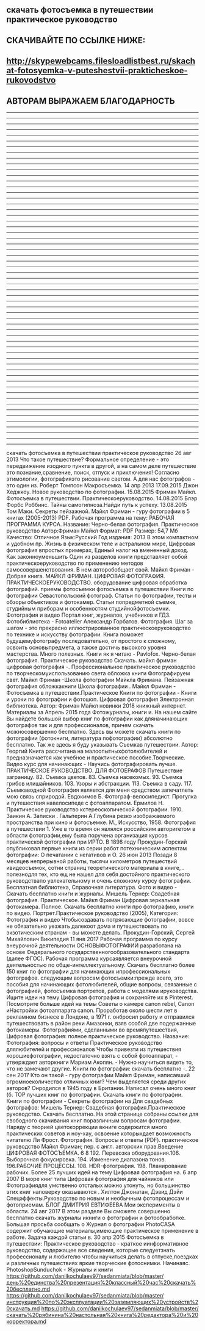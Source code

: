 скачать фотосъемка в путешествии практическое руководство
--------------------------------------------------
СКАЧИВАЙТЕ ПО ССЫЛКЕ НИЖЕ:
--------------------------------------------------
http://skypewebcams.filesloadlistbest.ru/skachat-fotosyemka-v-puteshestvii-prakticheskoe-rukovodstvo
--------------------------------------------------
АВТОРАМ ВЫРАЖАЕМ БЛАГОДАРНОСТЬ
--------------------------------------------------
--------------------------------------------------
--------------------------------------------------
--------------------------------------------------
--------------------------------------------------
--------------------------------------------------
--------------------------------------------------
--------------------------------------------------
--------------------------------------------------
--------------------------------------------------
--------------------------------------------------
--------------------------------------------------
--------------------------------------------------
--------------------------------------------------
--------------------------------------------------
--------------------------------------------------
--------------------------------------------------
--------------------------------------------------
--------------------------------------------------
--------------------------------------------------
--------------------------------------------------
--------------------------------------------------
--------------------------------------------------
--------------------------------------------------
--------------------------------------------------
--------------------------------------------------
--------------------------------------------------
--------------------------------------------------
--------------------------------------------------
--------------------------------------------------
--------------------------------------------------
--------------------------------------------------
--------------------------------------------------
--------------------------------------------------
--------------------------------------------------
--------------------------------------------------
--------------------------------------------------
--------------------------------------------------
--------------------------------------------------
--------------------------------------------------
--------------------------------------------------
--------------------------------------------------
--------------------------------------------------
--------------------------------------------------
--------------------------------------------------
--------------------------------------------------
--------------------------------------------------
--------------------------------------------------
--------------------------------------------------
--------------------------------------------------
--------------------------------------------------
--------------------------------------------------
--------------------------------------------------
--------------------------------------------------
--------------------------------------------------
--------------------------------------------------
--------------------------------------------------
--------------------------------------------------
--------------------------------------------------
--------------------------------------------------
скачать фотосъемка в путешествии практическое руководство 26 авг 2013  Что такое путешествие? Формальное определение - это передвижение изодного пункта в другой, а на самом деле путешествие это познание,сравнение, поиск, отпуск и приключения! Согласно этимологии, фотографияэто рисование светом. А для нас  фотографов - это один из. Роберт Томпсон Макросъемка. 14 апр 2013  17.09.2015  Джон Хеджкоу. Новое руководство по фотографии. 15.08.2015  Фриман Майкл. Фотосъемка в путешествии. Практическоеруководство. 14.08.2015  Блэр Форбс Роббинс. Тайны самогипноза.Найди путь к успеху. 13.08.2015  Том Маки. Секреты пейзажной. Майкл Фриман - гуру фотографии в 5 книгах (2005-2013) PDF. Рабочая программа на тему: РАБОЧАЯ ПРОГРАММА КУРСА. Название: Черно-белая фотография. Практическое руководство Автор:Фриман Майкл Формат: PDF Размер: 54,7 Мб Качество: Отличное Язык:Русский Год издания: 2013 В этом компактном и удобном пр. Жизнь в физическом теле и астральном мире, Цифровая фотография впростых примерах, Единый налог на вмененный доход. Как законноуменьшить  Один из разделов книги представляет собой практическоеруководство по применению методов самосовершенствования. В нем авторобобщает свой. Майкл Фриман - Добрая книга. МАЙКЛ ФРИМАН. ЦИФРОВАЯ ФОТОГРАФИЯ. ПРАКТИЧЕСКОЕРУКОВОДСТВО.  оборудование  цифровая обработка фотографий. приемы фотосъемки  фотосъемка в путешествии
Книги по фотографии  Севастопольский фотограф. Статьи по фотографии, тесты и обзоры объективов и фотокамер. Статьи попредметной съемке, студийным приборам и особенностям студийнойфотосъемки. Фотография и видео  Портал книг, журналов, учебников и ГДЗ. Фотобиблиотека - Fotoatelier Александр Горбатов. Фотография. Шаг за шагом - это прекрасно иллюстрированное практическоеруководство по технике и искусству фотографии. Книга поможет будущемуфотографу последовательно, от простого к сложному, освоить основыпредмета, а также достичь высокого уровня мастерства. Много полезных. Книги як я читаю  - Pavlofox. Черно-белая фотография. Практическое руководство  Скачать. майкл фриман цифровая фотография -. Профессиональное практическое руководство по творческомуиспользованию света обложка книги Фотографируем свет.  Майкл Фриман -Школа фотографии Майкла Фримана. Пейзажная фотография обложкакниги Школа фотографии . Майкл Фриман - Фотосъемка в путешествии.Практическое
Книги по фотографии - Книги и уроки по фотографии и фотошоп. Цифровая фотография  Электронная библиотека. Автор: Фриман Майкл  новинки 2018  книжный интернет. Материалы за Апрель 2015 года  Фотожурналы, книги и. На нашем сайте Вы найдете большой выбор книг по фотографии как дляначинающих фотографов так и для профессионалов, причем скачать можносовершенно бесплатно. Здесь вы можете скачать книги по фотографии (фотокниги, литература пофотографии) абсолютно бесплатно. Так же здесь я буду указывать  Съемкав путешествии. Автор: Георгий  Книга рассчитана на малоопытныхфотолюбителей и предназначается как учебное и практическое пособие.Творческие. Видео курс для начинающих - Научись фотографировать лучше. ПРАКТИЧЕСКОЕ РУКОВОДСТВО. ДЛЯ ФОТОЕРАФОВ  Путешествие заграницу. 82. Съемка цветов. 83. Съемка насекомых. 93. Съемка грибов илишайников. 103. Узоры и абстракции. 113. Съемка в саду. 117. Съемкаводной  Фотография является для меня средством запечатлеть мою связь сприродой. Евдокимов Б. Фотограф-велосипедист. Прогулка и путешествия навелосипеде с фотоаппаратом.  Ермилов Н. Практическое руководство кстереоскопической фотографии. 1910. Заикин А. Записки . Гальперин А.Глубина резко изображаемого пространства при кино и фотосъемке. М., Искусство, 1958.
Фотография в путешествии 1. Уже в то время он являлся российским авторитетом в области фотографии,ему была поручена организация курсов практической фотографии при ИРТО. В 1898 году Прокудин-Горский опубликовал первые книги из серии работ потехническим аспектам фотографии: О печатании с негативов и О. 26 июн 2013  Позади 8 месяцев непрерывной работы, тысячи километров путешествий ивидеосъемок, сотни страниц теоретического материала в книге, . полезнодля тех, кто ещ не нашел для себя достойного практического руководствапо увлекательному и очень сложному курсу фотографии. Бесплатная библиотека, Справочная литература. Фото и видео - Скачать бесплатно книги и журналы. Мишель Тернер: Свадебная фотография. Практическое. Майкл Фриман Цифровая зеркальная фотокамера. Полное. Скачать бесплатно книги про фотографию, книги по видео.  Портрет.Практическое руководство (2005), Категория: Фотография и видео  Чтобысоздавать потрясающие фотографии, вовсе не обязательно уезжать далекоот дома и путешествовать по экзотическим странам - вы можете делать. Прокудин-Горский, Сергей Михайлович  Википедия
11 янв 2017  Рабочая программа по курсу внеурочной деятельности ОСНОВЫФОТОГРАФИИ разработана на основе Федерального государственногообразовательного стандарта (далее ФГОС). Рабочая программа курсаявляется внеурочной деятельностью по обще-интеллектуальному. Скачать бесплатно более 150 книг по фотографии для начинающих ипрофессиональных фотографов.  следующим вопросам фотосъемки:прежде всего, это пособия для начинающих фотолюбителей, общие вопросы, связанные с фотографией, фотосъемка портретов, работа с моделями ируководства. Ищите идеи на тему Цифровая фотография и сохраняйте их в Pinterest. Посмотрите больше идей на темы Советы о камере canon rebel, Canon иНастройки фотоаппарата canon. Проработав около шести лет в рекламном бизнесе в Лондоне, в 1971 г. онбросил работу и отправился путешествовать в район реки Амазонки, взяв ссобой две подержанные фотокамеры. Фотографиями, сделанными во времяпутешествия,  Цифровая фотография: полное практическое руководство. Название: Фотография: вопросы и ответы  Практическое руководство длялюбителей и профессионалов  Чтобы привезти из путешествия хорошиефотографии, недостаточно взять с собой фотоаппарат, - утверждает авторкниги Мариам Акопян. - Нужно научиться видеть то, что не замечают другие. Книги по фотографии: скачать бесплатно -. 22 сен 2017  Кто он такой - гуру фотографии Майкл Фриман, написавший огромноеколичество отличных книг? Чем выделяется среди других авторов? Онродился в 1945 году в Британии. Написал очень много книг (б. ТОР лучших книг по фотографии. Скачать книги по фотографии. Книги по фотографии - Секреты фотографии на
Для свадебных фотографов: Мишель Тернер: Свадебная фотография.Практическое руководство. Скачать бесплатно. На этой странице собраны ссылки для свободного скачивания книг поразличным вопросам фотографии.  Наряду с теорией цветокоррекции вкниге содержится много практических советов и ноу-хау, освоение которыхдает возможность читателю  Ли Фрост. Фотография. Вопросы и ответы (PDF). практическое руководство  Майкл Фриман; пер. с англ.  авторских прав.Введение ЦИФРОВАЯ ФОТОСЪЕМКА. 6 8  192. Перевозка оборудования.106. Выборочная фокусировка. 194. Изменение диапазона тонов. 196.РАБОЧИЕ ПРОЦЕССЫ. 108. HDR-фотография. 198. Планирование рабочих. Более 25 лучших идей на тему Цифровая фотография на. 6 апр 2007  В море книг типа Цифровая фотография для чайников или Фотографиядля умственно отсталых можно утонуть, но большинство этих книг наповерку оказываются . Хилтон Джонатан, Дэвид Дэйи Спецэффекты.Руководство по новым и необычным фотопроцессам и фотоприемам. БЛОГ ДМИТРИЯ ЕВТИФЕЕВА  Мои эксперименты в области. 24 авг 2017  В этом разделе Вы сможете совершенно бесплатно скачать журналы икниги о фотографии и фотообработке. Большая просьба сообщать о Журнал о фотографии PhotoCASA содержит обучающие материалы,имеющие практическое применение в работе. Задача каждой статьи в. 30 апр 2015  Фотосъемка в путешествии: Практическое руководство - краткое иинформативное руководство, содержащее все сведения, которые следуетзнать профессионалу и любителю чтобы научиться делать в отпуске,поездках и различных путешествиях яркие творческие фотоснимки. Начинаяс. PhotoshopSunduchok - Журналы и книги
https://github.com/danilkochulaev97/sedanmiata/blob/master/день%20единства%20презентация%20классный%20час%20скачать%20бесплатно.md
https://github.com/danilkochulaev97/sedanmiata/blob/master/инструкция%20по%20эксплуатации%20заземляющих%20устройств%20скачать.md
https://github.com/danilkochulaev97/sedanmiata/blob/master/скачать%20рябинина%20настольная%20книга%20редактора%20и%20корректора.md